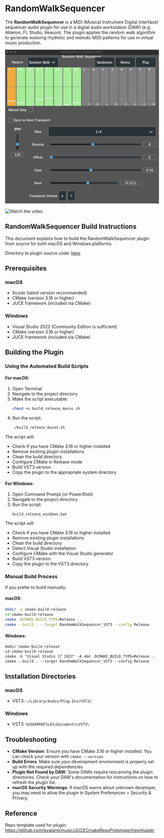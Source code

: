 # RandomWalkSequencer

The **RandomWalkSequencer** is a MIDI (Musical Instrument Digital Interface) sequencer audio plugin for use in a digital 
audio workstation (DAW) (e.g. Ableton, FL Studio, Reason). The plugin applies the random walk algorithm to generate 
evolving rhythmic and melodic MIDI patterns for use in virtual music production.

![User Interface (UI) of the RandomWalkSequencer.](https://raw.githubusercontent.com/davidfrivas/RandomWalkSeq/master/img/rws-ui.png)

![Watch the video](https://youtu.be/Bo6qagMKAhY)

## RandomWalkSequencer Build Instructions

This document explains how to build the RandomWalkSequencer plugin from source for both macOS and Windows platforms.

Directory to plugin source code: [here](./Plugins/RandomWalkSequencer/).

## Prerequisites

### macOS
- Xcode (latest version recommended)
- CMake (version 3.16 or higher)
- JUCE framework (included via CMake)

### Windows
- Visual Studio 2022 (Community Edition is sufficient)
- CMake (version 3.16 or higher)
- JUCE framework (included via CMake)

## Building the Plugin

### Using the Automated Build Scripts

#### For macOS:

1. Open Terminal
2. Navigate to the project directory
3. Make the script executable:
   ```bash
   chmod +x build_release_macos.sh
   ```
4. Run the script:
   ```bash
   ./build_release_macos.sh
   ```

The script will:
- Check if you have CMake 3.16 or higher installed
- Remove existing plugin installations
- Clean the build directory
- Configure CMake in Release mode
- Build VST3 version
- Copy the plugin to the appropriate system directory

#### For Windows:

1. Open Command Prompt (or PowerShell)
2. Navigate to the project directory
3. Run the script:
   ```
   build_release_windows.bat
   ```

The script will:
- Check if you have CMake 3.16 or higher installed
- Remove existing plugin installations
- Clean the build directory
- Detect Visual Studio installation
- Configure CMake with the Visual Studio generator
- Build VST3 version
- Copy the plugin to the VST3 directory

### Manual Build Process

If you prefer to build manually:

#### macOS:

```bash
mkdir -p cmake-build-release
cd cmake-build-release
cmake -DCMAKE_BUILD_TYPE=Release ..
cmake --build . --target RandomWalkSequencer_VST3 --config Release
```

#### Windows:

```
mkdir cmake-build-release
cd cmake-build-release
cmake -G "Visual Studio 17 2022" -A x64 -DCMAKE_BUILD_TYPE=Release ..
cmake --build . --target RandomWalkSequencer_VST3 --config Release
```

## Installation Directories

### macOS
- VST3: `~/Library/Audio/Plug-Ins/VST3/`

### Windows
- VST3: `%USERPROFILE%\Documents\VST3\`

## Troubleshooting

- **CMake Version**: Ensure you have CMake 3.16 or higher installed. You can check your version with `cmake --version`.
- **Build Errors**: Make sure your development environment is properly set up with the required dependencies.
- **Plugin Not Found by DAW**: Some DAWs require rescanning the plugin directories. Check your DAW's documentation for instructions on how to refresh the plugin list.
- **macOS Security Warnings**: If macOS warns about unknown developer, you may need to allow the plugin in System Preferences > Security & Privacy.

## Reference

Repo template used for plugin: https://github.com/eyalamirmusic/JUCECmakeRepoPrototype/tree/master